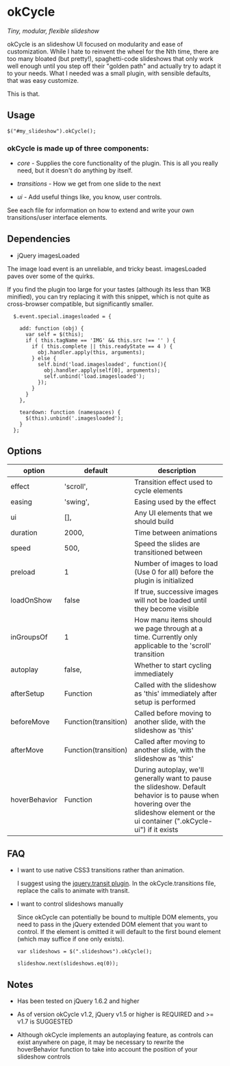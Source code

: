 # okCycle

*Tiny, modular, flexible slideshow* 

okCycle is an slideshow UI focused on modularity and ease of customization.
While I hate to reinvent the wheel for the Nth time, there are too many bloated
(but pretty!), spaghetti-code slideshows that only work well enough until you
step off their "golden path" and actually try to adapt it to your needs. What I
needed was a small plugin, with sensible defaults, that was easy customize. 

This is that.

## Usage

    $("#my_slideshow").okCycle();

### okCycle is made up of three components:

* *core* - Supplies the core functionality of the plugin. This is all you really need, but it doesn't do anything by itself.

* *transitions* - How we get from one slide to the next

* *ui* - Add useful things like, you know, user controls.

See each file for information on how to extend and write your own transitions/user interface elements.

## Dependencies

 * jQuery imagesLoaded 

The image load event is an unreliable, and tricky beast. imagesLoaded paves over some of the quirks.

If you find the plugin too large for your tastes (although its less than 1KB minified), you can try replacing it with this snippet, which
is not quite as cross-browser compatible, but significantly smaller.

      $.event.special.imagesloaded = {
        
        add: function (obj) {
          var self = $(this);
          if ( this.tagName == 'IMG' && this.src !== '' ) {
            if ( this.complete || this.readyState == 4 ) {
              obj.handler.apply(this, arguments);
            } else {
              self.bind('load.imagesloaded', function(){
                obj.handler.apply(self[0], arguments);
                self.unbind('load.imagesloaded');
              });
            }
          }
        },
        
        teardown: function (namespaces) {
          $(this).unbind('.imagesloaded');
        }
      };

## Options

option           | default                | description
---------------- | ---------------------- | -------------
effect           | 'scroll',              | Transition effect used to cycle elements
easing           | 'swing',               | Easing used by the effect
ui               | [],                    | Any UI elements that we should build
duration         | 2000,                  | Time between animations
speed            | 500,                   | Speed the slides are transitioned between
preload          | 1                      | Number of images to load (Use 0 for all) before the plugin is initialized
loadOnShow       | false                  | If true, successive images will not be loaded until they become visible
inGroupsOf       | 1                      | How manu items should we page through at a time. Currently only applicable to the 'scroll' transition
autoplay         | false,                 | Whether to start cycling immediately
afterSetup       | Function               | Called with the slideshow as 'this' immediately after setup is performed
beforeMove       | Function(transition)   | Called before moving to another slide, with the slideshow as 'this'
afterMove        | Function(transition)   | Called after moving to another slide, with the slideshow as 'this'
hoverBehavior    | Function               | During autoplay, we'll generally want to pause the slideshow. Default behavior is to pause when hovering over the slideshow element or the ui container (".okCycle-ui") if it exists

## FAQ

* I want to use native CSS3 transitions rather than animation. 

  I suggest using the [jquery.transit plugin](https://github.com/rstacruz/jquery.transit). 
  In the okCycle.transitions file, replace the calls to animate with transit.

* I want to control slideshows manually

  Since okCycle can potentially be bound to multiple DOM elements, you need to pass in the
  jQuery extended DOM element that you want to control. If the element is omitted it
  will default to the first bound element (which may suffice if one only exists).

      var slideshows = $(".slideshows").okCycle();

      slideshow.next(slideshows.eq(0));

## Notes

* Has been tested on jQuery 1.6.2 and higher

* As of version okCycle v1.2, jQuery v1.5 or higher is REQUIRED and >= v1.7 is SUGGESTED

* Although okCycle implements an autoplaying feature, as controls can exist anywhere on
  page, it may be necessary to rewrite the hoverBehavior function to take into
  account the position of your slideshow controls 
